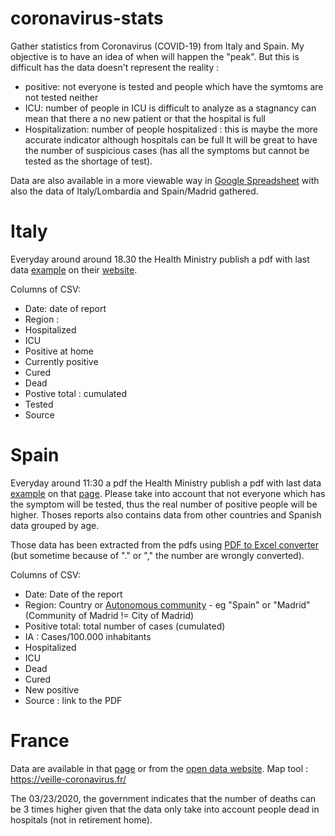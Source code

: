 # coronavirus-stats
Gather statistics from Coronavirus (COVID-19) from Italy and Spain. My objective is to have an idea of when will happen the "peak". But this is difficult has the data doesn't represent the reality :  
- positive: not everyone is tested and people which have the symtoms are not tested neither
- ICU: number of people in ICU is difficult to analyze as a stagnancy can mean that there a no new patient or that the hospital is full
- Hospitalization: number of people hospitalized : this is maybe the more accurate indicator although hospitals can be full
It will be great to have the number of suspicious cases (has all the symptoms but cannot be tested as the shortage of test).


Data are also available in a more viewable way in [Google Spreadsheet](https://docs.google.com/spreadsheets/d/1RCuQGKy3fer6LVD8rTL1k2gODxnVnkmWNEu09oWrvNw/edit) with also the data of Italy/Lombardia and Spain/Madrid gathered.

# Italy
Everyday around around 18.30 the Health Ministry publish a pdf with last data [example](http://www.salute.gov.it/imgs/C_17_pagineAree_5351_34_file.pdf) on their [website](http://www.salute.gov.it/portale/nuovocoronavirus/dettaglioNotizieNuovoCoronavirus.jsp?lingua=italiano&menu=notizie&p=dalministero&id=4337).

Columns of CSV:  
- Date: date of report
- Region :
- Hospitalized
- ICU
- Positive at home
- Currently positive
- Cured	
- Dead
- Postive total : cumulated
- Tested
- Source

# Spain
Everyday around 11:30 a pdf the Health Ministry publish a pdf with last data [example](https://www.mscbs.gob.es/profesionales/saludPublica/ccayes/alertasActual/nCov-China/documentos/Actualizacion_57_COVID-19.pdf) on that [page](https://www.mscbs.gob.es/profesionales/saludPublica/ccayes/alertasActual/nCov-China/situacionActual.htm).
Please take into account that not everyone which has the symptom will be tested, thus the real number of positive people will be higher. 
Thoses reports also contains data from other countries and Spanish data grouped by age.

Those data has been extracted from the pdfs using [PDF to Excel converter](https://www.ilovepdf.com/pdf_to_excel) (but sometime because of "." or "," the number are wrongly converted).

Columns of CSV:  
- Date: Date of the report
- Region: Country or [Autonomous community](https://en.wikipedia.org/wiki/Autonomous_communities_of_Spain) - eg "Spain" or "Madrid" (Community of Madrid != City of Madrid)
- Positive total: total number of cases (cumulated)
- IA : Cases/100.000 inhabitants
- Hospitalized
- ICU
- Dead
- Cured
- New positive
- Source : link to the PDF


# France 
Data are available in that [page](https://www.santepubliquefrance.fr/maladies-et-traumatismes/maladies-et-infections-respiratoires/infection-a-coronavirus/articles/infection-au-nouveau-coronavirus-sars-cov-2-covid-19-france-et-monde) or from the [open data website](https://www.data.gouv.fr/fr/datasets/donnees-des-ugences-hospitalieres-et-de-sos-medecins-relatives-a-lepidemie-de-covid-19/). Map tool : https://veille-coronavirus.fr/

The 03/23/2020, the government indicates that the number of deaths can be 3 times higher given that the data only take into account people dead in hospitals (not in retirement home).